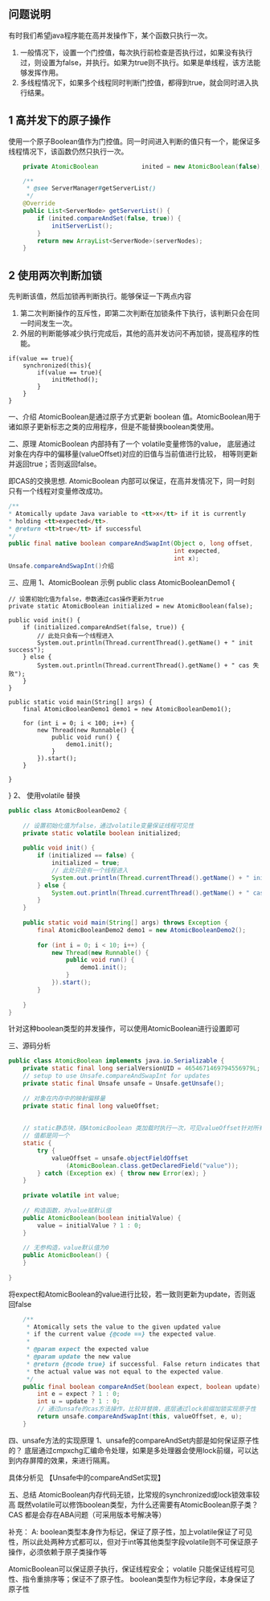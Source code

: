 
## 问题说明

有时我们希望java程序能在高并发操作下，某个函数只执行一次。
1. 一般情况下，设置一个门控值，每次执行前检查是否执行过，如果没有执行过，则设置为false，并执行。如果为true则不执行。如果是单线程，该方法能够发挥作用。
2. 多线程情况下，如果多个线程同时判断门控值，都得到true，就会同时进入执行结果。

## 1 高并发下的原子操作



使用一个原子Boolean值作为门控值。同一时间进入判断的值只有一个，能保证多线程情况下，该函数仍然只执行一次。
```java
    private AtomicBoolean            inited = new AtomicBoolean(false);

    /**
     * @see ServerManager#getServerList() 
     */
    @Override
    public List<ServerNode> getServerList() {
        if (inited.compareAndSet(false, true)) {
            initServerList();
        }
        return new ArrayList<ServerNode>(serverNodes);
    }
```


## 2 使用两次判断加锁
先判断该值，然后加锁再判断执行。能够保证一下两点内容
1. 第二次判断操作的互斥性，即第二次判断在加锁条件下执行，该判断只会在同一时间发生一次。
2. 外层的判断能够减少执行完成后，其他的高并发访问不再加锁，提高程序的性能。

```
if(value == true){
    synchronized(this){
        if(value == true){
            initMethod();
        }
    }
}
```


一、介绍
AtomicBoolean是通过原子方式更新 boolean 值。AtomicBoolean用于诸如原子更新标志之类的应用程序，但是不能替换boolean类使用。

二、原理
AtomicBoolean 内部持有了一个 volatile变量修饰的value，
底层通过对象在内存中的偏移量(valueOffset)对应的旧值与当前值进行比较，
相等则更新并返回true；否则返回false。
 
即CAS的交换思想. 
AtomicBoolean 内部可以保证，在高并发情况下，同一时刻只有一个线程对变量修改成功。
```java
/**
* Atomically update Java variable to <tt>x</tt> if it is currently
* holding <tt>expected</tt>.
* @return <tt>true</tt> if successful
*/
public final native boolean compareAndSwapInt(Object o, long offset,
                                              int expected,
                                              int x);
Unsafe.compareAndSwapInt()介绍
```

三、应用
1、AtomicBoolean 示例
public class AtomicBooleanDemo1 {
 
    // 设置初始化值为false，参数通过cas操作更新为true
    private static AtomicBoolean initialized = new AtomicBoolean(false);
 
    public void init() {
        if (initialized.compareAndSet(false, true)) {
            // 此处只会有一个线程进入
            System.out.println(Thread.currentThread().getName() + " init success");
        } else {
            System.out.println(Thread.currentThread().getName() + " cas 失败");
        }
    }
 
    public static void main(String[] args) {
        final AtomicBooleanDemo1 demo1 = new AtomicBooleanDemo1();
 
        for (int i = 0; i < 100; i++) {
            new Thread(new Runnable() {
                public void run() {
                    demo1.init();
                }
            }).start();
        }
 
    }
}
2、 使用volatile 替换
```java
public class AtomicBooleanDemo2 {
 
    // 设置初始化值为false，通过volatile变量保证线程可见性
    private static volatile boolean initialized;
 
    public void init() {
        if (initialized == false) {
            initialized = true;
            // 此处只会有一个线程进入
            System.out.println(Thread.currentThread().getName() + " init success");
        } else {
            System.out.println(Thread.currentThread().getName() + " cas 失败");
        }
    }
 
    public static void main(String[] args) throws Exception {
        final AtomicBooleanDemo2 demo1 = new AtomicBooleanDemo2();
 
        for (int i = 0; i < 10; i++) {
            new Thread(new Runnable() {
                public void run() {
                    demo1.init();
                }
            }).start();
        }
 
    }
}
```
针对这种boolean类型的并发操作，可以使用AtomicBoolean进行设置即可

三、源码分析
```java
public class AtomicBoolean implements java.io.Serializable {
    private static final long serialVersionUID = 4654671469794556979L;
    // setup to use Unsafe.compareAndSwapInt for updates
    private static final Unsafe unsafe = Unsafe.getUnsafe();
 
    // 对象在内存中的映射偏移量
    private static final long valueOffset;
 
 
    // static静态块，随AtomicBoolean 类加载时执行一次，可见valueOffset针对所有对象在内存中的映射    
    // 值都是同一个
    static {
        try {
            valueOffset = unsafe.objectFieldOffset
                (AtomicBoolean.class.getDeclaredField("value"));
        } catch (Exception ex) { throw new Error(ex); }
    }
 
    private volatile int value;
 
    // 构造函数，对value赋默认值
    public AtomicBoolean(boolean initialValue) {
        value = initialValue ? 1 : 0;
    }
   
    // 无参构造，value默认值为0
    public AtomicBoolean() {
    }
 
}
```
将expect和AtomicBoolean的value进行比较，若一致则更新为update，否则返回false
```java
    /**
     * Atomically sets the value to the given updated value
     * if the current value {@code ==} the expected value.
     *
     * @param expect the expected value
     * @param update the new value
     * @return {@code true} if successful. False return indicates that
     * the actual value was not equal to the expected value.
     */
    public final boolean compareAndSet(boolean expect, boolean update) {
        int e = expect ? 1 : 0;
        int u = update ? 1 : 0;
        // 通过unsafe的cas方法操作，比较并替换，底层通过lock前缀加锁实现原子性
        return unsafe.compareAndSwapInt(this, valueOffset, e, u);
    }
```
四、unsafe方法的实现原理
1、unsafe的compareAndSet内部是如何保证原子性的？
底层通过cmpxchg汇编命令处理，如果是多处理器会使用lock前缀，可以达到内存屏障的效果，来进行隔离。

具体分析见 【Unsafe中的compareAndSet实现】

 

五、总结
AtomicBoolean内存代码无锁，比常规的synchronized或lock锁效率较高
既然volatile可以修饰boolean类型，为什么还需要有AtomicBoolean原子类？
CAS 都是会存在ABA问题（可采用版本号解决等）
 

补充：
A: boolean类型本身作为标记，保证了原子性，加上volatile保证了可见性，所以此处两种方式都可以，但对于int等其他类型字段volatile则不可保证原子操作，必须依赖于原子类操作等

 AtomicBoolean可以保证原子执行，保证线程安全；
 volatile 只能保证线程可见性、指令重排序等；保证不了原子性。
boolean类型作为标记字段，本身保证了原子性